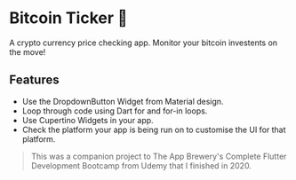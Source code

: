 # Bitcoin Ticker 🤑

A crypto currency price checking app. Monitor your bitcoin investents on the move!

## Features

- Use the DropdownButton Widget from Material design.
- Loop through code using Dart for and for-in loops.
- Use Cupertino Widgets in your app.
- Check the platform your app is being run on to customise the UI for that platform.


>This was a companion project to The App Brewery's Complete Flutter Development Bootcamp from Udemy that I finished in 2020.